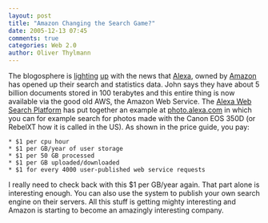 ```yaml
---
layout: post
title: "Amazon Changing the Search Game?"
date: 2005-12-13 07:45
comments: true
categories: Web 2.0
author: Oliver Thylmann
---
```












The blogosphere is [lighting](http://battellemedia.com/archives/002116.php) [up](http://www.readwriteweb.com/archives/alexa_turned_in.php) with the news that [Alexa](http://alexa.com/), owned by [Amazon](http://amazon.com/) has opened up their search and statistics data. John says they have about 5 billion documents stored in 100 terabytes and this entire thing is now available via the good old AWS, the Amazon Web Service. The [Alexa Web Search Platform](http://websearch.alexa.com/welcome.html;jsessionid=B3D5C370A5954C858D2E705B027723E3)  has put together an example at [photo.alexa.com](http://photo.alexa.com/) in which you can for example search for photos made with the Canon EOS 350D (or RebelXT how it is called in the US). As shown in the price guide, you pay:

	* $1 per cpu hour
	* $1 per GB/year of user storage
	* $1 per 50 GB processed
	* $1 per GB uploaded/downloaded
	* $1 for every 4000 user-published web service requests

I really need to check back with this $1 per GB/year again. That part alone is interesting enough. You can also use the system to publish your own search engine on their servers. All this stuff is getting mighty interesting and Amazon is starting to become an amazingly interesting company.







